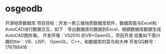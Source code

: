# osgeodb
开源地质数据库
项目目标：开发一款三维地质数据库软件，数据库能与Excel和AutoCAD进行数据交互，如下：导出数据库的数据到Excel、根据数据库数据生成AutoCAD图件等。
开发环境：VS2010 的VB+OpenGL，项目开源
招集如下感兴趣的Iter：VB、LISP、 OpenGL、C++、和数据库的菜鸟和大神
开发QQ群号：176788416
